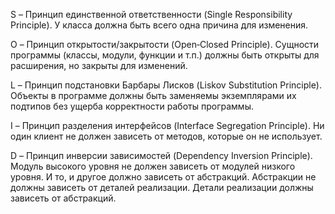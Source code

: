 S – Принцип единственной ответственности (Single Responsibility Principle).
У класса должна быть всего одна причина для изменения.

O – Принцип открытости/закрытости (Open‐Closed Principle).
Сущности программы (классы, модули, функции и т.п.) должны быть открыты для расширения, но закрыты для изменений.

L – Принцип подстановки Барбары Лисков (Liskov Substitution Principle).
Объекты в программе должны быть заменяемы экземплярами их подтипов без ущерба корректности работы программы.

I – Принцип разделения интерфейсов (Interface Segregation Principle).
Ни один клиент не должен зависеть от методов, которые он не использует.

D – Принцип инверсии зависимостей (Dependency Inversion Principle).
Модуль высокого уровня не должен зависеть от модулей низкого уровня. И то, и другое должно зависеть от абстракций. 
Абстракции не должны зависеть от деталей реализации. Детали реализации должны зависеть от абстракций.
